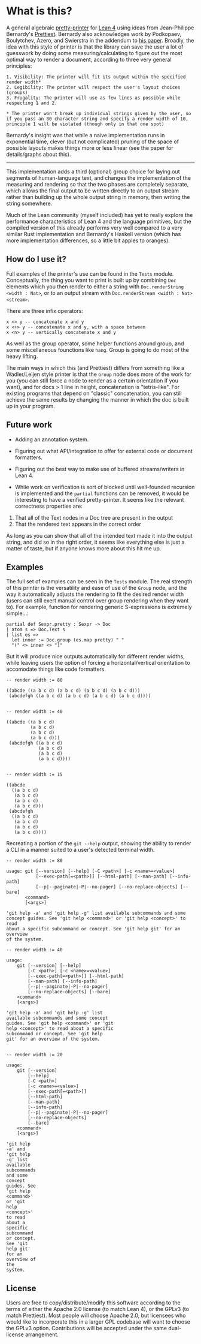 # What is this?

A general algebraic [pretty-printer](https://en.wikipedia.org/wiki/Prettyprint#Programming_code_formatting) for [Lean 4](https://github.com/leanprover/lean4) using ideas from Jean-Philippe Bernardy's [Prettiest](https://github.com/jyp/prettiest). Bernardy also acknowledges work by Podkopaev, Boulytchev, Azero, and Swierstra in the addendum to [his paper](https://jyp.github.io/pdf/Prettiest.pdf). Broadly, the idea with this style of printer is that the library can save the user a lot of guesswork by doing some measuring/calculating to figure out the most optimal way to render a document, according to three very general principles:

```
1. Visibility: The printer will fit its output within the specified render width*
2. Legibility: The printer will respect the user's layout choices (groups)
3. Frugality: The printer will use as few lines as possible while respecting 1 and 2.

* The printer won't break up individual strings given by the user, so if you pass an 80 character string and specify a render width of 10, principle 1 will be violated (though only in that one spot)
```

Bernardy's insight was that while a naive implementation runs in exponential time, clever (but not complicated) pruning of the space of possible layouts makes things more or less linear (see the paper for details/graphs about this).

--- 

This implementation adds a third (optional) group choice for laying out segments of human-language text, and changes the implementation of the measuring and rendering so that the two phases are completely separate, which allows the final output to be written directly to an output stream rather than building up the whole output string in memory, then writing the string somewhere. 

Much of the Lean community (myself included) has yet to really explore the performance characteristics of Lean 4 and the language primitives, but the compiled version of this already performs very well compared to a very similar Rust implementation and Bernardy's Haskell version (which has more implementation differences, so a little bit apples to oranges).

## How do I use it?

Full examples of the printer's use can be found in the `Tests` module. Conceptually, the thing you want to print is built up by combining `Doc` elements which you then render to either a string with `Doc.renderString <width : Nat>`, or to an output stream with `Doc.renderStream <width : Nat> <stream>`.

There are three infix operators:
```
x <> y -- concatenate x and y
x <+> y -- concatenate x and y, with a space between
x <n> y -- vertically concatenate x and y
```

As well as the group operator, some helper functions around group, and some miscellaneous founctions like `hang`. Group is going to do most of the heavy lifting.

The main ways in which this (and Prettiest) differs from something like a Wadler/Leijen style printer is that the `Group` node does more of the work for you (you can still force a node to render as a certain orientation if you want), and for docs > 1 line in height, concatenation is "tetris-like". For existing programs that depend on "classic" concatenation, you can still achieve the same results by changing the manner in which the doc is built up in your program.

## Future work

+ Adding an annotation system.

+ Figuring out what API/integration to offer for external code or document formatters.

+ Figuring out the best way to make use of buffered streams/writers in Lean 4.

+ While work on verification is sort of blocked until well-founded recursion is implemented and the `partial` functions can be removed, it would be interesting to have a verified pretty-printer. It seems like the relevant correctness properties are:

1. That all of the Text nodes in a Doc tree are present in the output
2. That the rendered text appears in the correct order 

As long as you can show that all of the intended text made it into the output string, and did so in the right order, it seems like everything else is just a matter of taste, but if anyone knows more about this hit me up. 

## Examples

The full set of examples can be seen in the `Tests` module. The real strength of this printer is the versatility and ease of use of the `Group` node, and the way it automatically adjusts the rendering to fit the desired render width (users can still exert manual control over group rendering when they want to). For example, function for rendering generic S-expressions is extremely simple...:

```
partial def Sexpr.pretty : Sexpr -> Doc
| atom s => Doc.Text s
| list es => 
  let inner := Doc.group (es.map pretty) " "
  "(" <> inner <> ")"
```

But it will produce nice outputs automatically for different render widths, while leaving users the option of forcing a horizontal/vertical orientation to accomodate things like code formatters.

```
-- render width := 80 

((abcde ((a b c d) (a b c d) (a b c d) (a b c d)))
 (abcdefgh ((a b c d) (a b c d) (a b c d) (a b c d))))


-- render width := 40 

((abcde ((a b c d)
         (a b c d)
         (a b c d)
         (a b c d)))
 (abcdefgh ((a b c d)
            (a b c d)
            (a b c d)
            (a b c d))))


-- render width := 15

((abcde
  ((a b c d)
   (a b c d)
   (a b c d)
   (a b c d)))
 (abcdefgh
  ((a b c d)
   (a b c d)
   (a b c d)
   (a b c d))))
```

Recreating a portion of the `git --help` output, showing the ability to render a CLI in a manner suited to a user's detected terminal width.

```
-- render width := 80

usage: git [--version] [--help] [-C <path>] [-c <name>=<value>]
           [--exec-path[=<path>]] [--html-path] [--man-path] [--info-path]
           [--p|--paginate|-P|--no-pager] [--no-replace-objects] [--bare]
       <command>
       [<args>]

'git help -a' and 'git help -g' list available subcommands and some
concept guides. See 'git help <command>' or 'git help <concept>' to read
about a specific subcommand or concept. See 'git help git' for an overview
of the system.

-- render width := 40

usage:
    git [--version] [--help]
        [-C <path>] [-c <name>=<value>]
        [--exec-path[=<path>]] [--html-path]
        [--man-path] [--info-path]
        [--p|--paginate|-P|--no-pager]
        [--no-replace-objects] [--bare]
    <command>
    [<args>]

'git help -a' and 'git help -g' list
available subcommands and some concept
guides. See 'git help <command>' or 'git
help <concept>' to read about a specific
subcommand or concept. See 'git help
git' for an overview of the system.


-- render width := 20

usage:
    git [--version]
        [--help]
        [-C <path>]
        [-c <name>=<value>]
        [--exec-path[=<path>]]
        [--html-path]
        [--man-path]
        [--info-path]
        [--p|--paginate|-P|--no-pager]
        [--no-replace-objects]
        [--bare]
    <command>
    [<args>]

'git help
-a' and
'git help
-g' list
available
subcommands
and some
concept
guides. See
'git help
<command>'
or 'git
help
<concept>'
to read
about a
specific
subcommand
or concept.
See 'git
help git'
for an
overview of
the
system.
```

## License

Users are free to copy/distribute/modify this software according to the terms of either the Apache 2.0 license (to match Lean 4), or the GPLv3 (to match Prettiest). Most people will choose Apache 2.0, but licensees who would like to incorporate this in a larger GPL codebase will want to choose the GPLv3 option. Contributions will be accepted under the same dual-license arrangement. 
